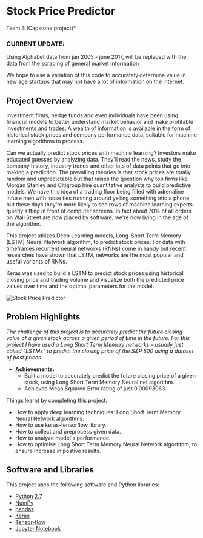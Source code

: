 # Stock Price Predictor
Team 3 (Capstone project)*

### CURRENT UPDATE:
Using Alphabet data from jan 2005 - june 2017, will be replaced with the data from the scraping of general market information

We hope to use a variation of this code to accurately determine value in new age startups that may not have a lot of information on the internet.

## Project Overview


Investment firms, hedge funds and even individuals have been using financial models to better understand market behavior and make profitable investments and trades. A wealth of information is available in the form of historical stock prices and company performance data, suitable for machine learning algorithms to process.

Can we actually predict stock prices with machine learning? Investors make educated guesses by analyzing data. They'll read the news, study the company history, industry trends and other lots of data points that go into making a prediction. The prevailing theories is that stock prices are totally random and unpredictable but that raises the question why top firms like Morgan Stanley and Citigroup hire quantitative analysts to build predictive models. We have this idea of a trading floor being filled with adrenaline infuse men with loose ties running around yelling something into a phone but these days they're more likely to see rows of machine learning experts quietly sitting in front of computer screens. In fact about 70% of all orders on Wall Street are now placed by software, we're now living in the age of the algorithm.

This project utilizes Deep Learning models, Long-Short Term Memory (LSTM) Neural Network algorithm, to predict stock prices. For data with timeframes recurrent neural networks (RNNs) come in handy but recent researches have shown that LSTM, networks are the most popular and useful variants of RNNs. 

Keras was used to build a LSTM to predict stock prices using historical closing price and trading volume and visualize both the predicted price values over time and the optimal parameters for the model.

![Stock Price Predictor](https://github.com/Rajat-dhyani/Stock-Price-Predictor/blob/master/data_visualization_lstm_improved.png)


## Problem Highlights
*The challenge of this project is to accurately predict the future closing value of a given stock across a given period of time in the future.  For this project I have used a Long Short Term Memory networks – usually just called “LSTMs” to predict the closing price of the S&P 500 using a dataset of past prices*

* **Achievements:**
  * Built a model to accurately predict the future closing price of a given stock, using Long Short Term Memory Neural net algorithm. 
  * Achieved Mean Squared Error rating of just 0.00093063.

Things learnt by completing this project:
* How to apply deep learning techniques: Long Short Term Memory Neural Network algorithms.
* How to use keras-tensorflow library.
* How to collect and preprocess given data.
* How to analyze model's performance.
* How to optimise Long Short Term Memory Neural Network algortithm, to ensure increase in postive results.

## Software and Libraries
This project uses the following software and Python libraries:

* [Python 2.7](https://www.python.org/download/releases/2.7/)
* [NumPy](http://www.numpy.org/)
* [pandas](http://pandas.pydata.org/)
* [Keras](https://keras.io/)
* [Tensor-flow](https://www.tensorflow.org)
* [Jupyter Notebook](http://ipython.org/notebook.html)

